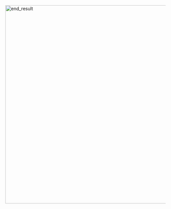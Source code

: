 <img width="624" alt="end_result" src="https://user-images.githubusercontent.com/30644344/28992478-0a10e906-7939-11e7-915f-08e137802c88.png">
